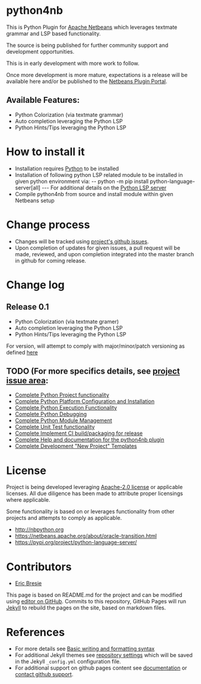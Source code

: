 # python4nb

This is Python Plugin for [Apache Netbeans](https://netbeans.apache.org/) which leverages textmate grammar and LSP based functionality.

The source is being published for further community support and development opportunities.

This is in early development with more work to follow.  

Once more development is more mature, expectations is a release will be available here and/or be published to the [Netbeans Plugin Portal]( https://plugins.netbeans.apache.org/).

## Available Features:
- Python Colorization (via textmate grammar)
- Auto completion leveraging the Python LSP 
- Python Hints/Tips leveraging the Python LSP

# How to install it
- Installation requires [Python](https://www.python.org/) to be installed
- Installation of following python LSP related module to be installed in given python environment via:
-- python -m pip install python-language-server[all]
--- For additional details on the [Python LSP server](https://pypi.org/project/python-language-server/)
- Compile python4nb from source and install module within given Netbeans setup 

# Change process
- Changes will be tracked using [project's github issues](https://github.com/ebresie/python4nb/issues).
- Upon completion of updates for given issues, a pull request will be made, reviewed, and upon completion integrated into the master branch in github for coming release.

# Change log
## Release 0.1
- Python Colorization (via textmate gramer)
- Auto completion leveraging the Python LSP 
- Python Hints/Tips leveraging the Python LSP

For version, will attempt to comply with major/minor/patch versioning as defined [here](https://semver.org/)

## TODO (For more specifics details, see [project issue area](https://github.com/ebresie/python4nb/issues):
- [Complete Python Project functionality](https://github.com/ebresie/python4nb/issues/8)
- [Complete Python Platform Configuration and Installation](https://github.com/ebresie/python4nb/issues/3)
- [Complete Python Execution Functionality](https://github.com/ebresie/python4nb/issues/4)
- [Complete Python Debugging](https://github.com/ebresie/python4nb/issues/5)
- [Complete Python Module Management](https://github.com/ebresie/python4nb/issues/6)
- [Complete Unit Test functionality](https://github.com/ebresie/python4nb/issues/7)
- [Complete Implement CI build/packaging for release](https://github.com/ebresie/python4nb/issues/9)
- [Complete Help and documentation for the python4nb plugin](https://github.com/ebresie/python4nb/issues/10)
- [Complete Development "New Project" Templates](https://github.com/ebresie/python4nb/issues/11)

# License
Project is being developed leveraging [Apache-2.0 license]( https://github.com/ebresie/python4nb/blob/main/LICENSE ) or applicable licenses.
All due diligence has been made to attribute proper licensings where applicable.

Some functionality is based on or leverages functionality from other projects and attempts to comply as applicable.   
- http://nbpython.org
- https://netbeans.apache.org/about/oracle-transition.html
- https://pypi.org/project/python-language-server/

# Contributors
- [Eric Bresie](https://github.com/ebresie)

This page is based on README.md for the project and can be modified using [editor on GitHub](https://github.com/ebresie/python4nb/edit/gh-pages/docs/index.md).  Commits to this repository, GitHub Pages will run [Jekyll](https://jekyllrb.com/) to rebuild the pages on the site, based on markdown files.

# References
- For more details see [Basic writing and formatting syntax](https://docs.github.com/en/github/writing-on-github/getting-started-with-writing-and-formatting-on-github/basic-writing-and-formatting-syntax) 
- For additional Jekyll themes see [repository settings](https://github.com/ebresie/python4nb/settings/pages) which will be saved in the Jekyll `_config.yml` configuration file.  
- For additional support on github pages content see [documentation](https://docs.github.com/categories/github-pages-basics/) or [contact github support](https://support.github.com/contact).

